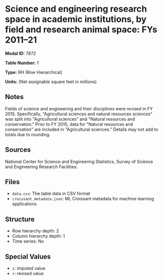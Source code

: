 # Science and engineering research space in academic institutions, by field and research animal space: FYs 2011&#8211;21

**Modal ID:** 7872

**Table Number:** 1

**Type:** RH (Row Hierarchical)

**Units:** (Net assignable square feet in millions)

## Notes

Fields of science and engineering and their disciplines were revised in FY 2015. Specifically, "Agricultural sciences and natural resources sciences" was split into "Agricultural sciences" and "Natural resources and conservation." Prior to FY 2015, data for "Natural resources and conservation" are included in "Agricultural sciences." Details may not add to totals due to rounding.

## Sources

National Center for Science and Engineering Statistics, Survey of Science and Engineering Research Facilities.

## Files

- `data.csv`: The table data in CSV format
- `croissant_metadata.json`: ML Croissant metadata for machine learning applications

## Structure

- Row hierarchy depth: 2
- Column hierarchy depth: 1
- Time series: No

## Special Values

- `i`: imputed value
- `r`: revised value
